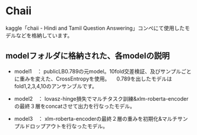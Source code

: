 # Chaii
kaggle「chaii - Hindi and Tamil Question Answering」コンペにて使用したモデルなどを格納しています。

## modelフォルダに格納された、各modelの説明
- model1　： 
publicLB0.789の元model。10fold交差検証、及びサンプルごとに重みを変えた、CrossEntropyを使用。 
　0.789を出したモデルはfold1,2,3,4,10のアンサンブルです。 
 
- model2　： 
lovasz-hinge損失でマルチタスク訓練&xlm-roberta-encoderの最終３層をconcatさせて出力を行なったモデル。 

- model3　： 
xlm-roberta-encoderの最終２層の重みを初期化&マルチサンプルドロップアウトを行なったモデル。 

